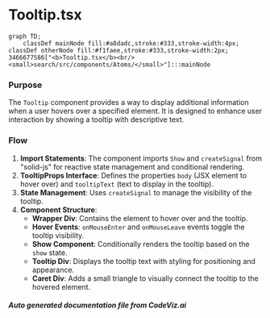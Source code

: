 # Tooltip.tsx

```mermaid
graph TD;
    classDef mainNode fill:#a8dadc,stroke:#333,stroke-width:4px;
classDef otherNode fill:#f1faee,stroke:#333,stroke-width:2px;
3466677586["<b>Tooltip.tsx</b><br/><small>search/src/components/Atoms/</small>"]:::mainNode

```
### Purpose
The `Tooltip` component provides a way to display additional information when a user hovers over a specified element. It is designed to enhance user interaction by showing a tooltip with descriptive text.

### Flow
1. **Import Statements**: The component imports `Show` and `createSignal` from "solid-js" for reactive state management and conditional rendering.
2. **TooltipProps Interface**: Defines the properties `body` (JSX element to hover over) and `tooltipText` (text to display in the tooltip).
3. **State Management**: Uses `createSignal` to manage the visibility of the tooltip.
4. **Component Structure**:
   - **Wrapper Div**: Contains the element to hover over and the tooltip.
   - **Hover Events**: `onMouseEnter` and `onMouseLeave` events toggle the tooltip visibility.
   - **Show Component**: Conditionally renders the tooltip based on the `show` state.
   - **Tooltip Div**: Displays the tooltip text with styling for positioning and appearance.
   - **Caret Div**: Adds a small triangle to visually connect the tooltip to the hovered element.

##### Auto generated documentation file from CodeViz.ai
